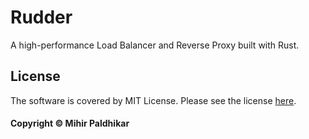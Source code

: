 # Rudder

A high-performance Load Balancer and Reverse Proxy built with Rust.

## License

The software is covered by MIT License. Please see the license [here](./LICENSE.md).

#### Copyright © Mihir Paldhikar
